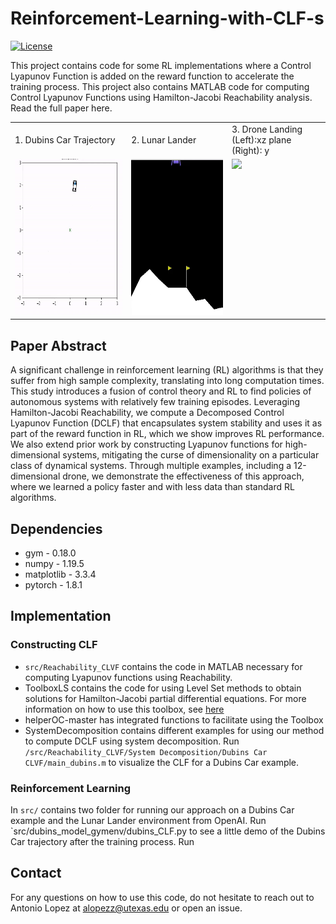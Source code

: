 # Reinforcement-Learning-with-CLF-s
[![License](https://img.shields.io/badge/license-MIT-blue)](https://opensource.org/licenses/MIT)

This project contains code for some RL implementations where a Control Lyapunov Function is added on the reward function to accelerate the training process. This project also contains MATLAB code for computing Control Lyapunov Functions using Hamilton-Jacobi Reachability analysis. Read the full paper here. 

<table>
  <tr>
    <td style="height: 10px;">1. Dubins Car Trajectory </td>
    <td style="height: 10px;">2. Lunar Lander</td>
    <td style="height: 10px;">3. Drone Landing (Left):xz plane (Right): y</td>
  </tr>
  <tr>
    <td valign="top"><img src="Figures/Dubins_traj.gif"  height="250"></td>
    <td valign="top"><img src="Figures/LunarLander.gif" height="250" width="300" ></td>
    <td valign="top"><img src="Figures/Drone.gif" height="250" ></td>
  </tr>
 </table>

## Paper Abstract

A significant challenge in reinforcement learning (RL) algorithms is that they suffer from high sample complexity, translating into long computation times. This study introduces a fusion of control theory and RL to find policies of autonomous systems with relatively few training episodes. Leveraging Hamilton-Jacobi Reachability, we compute a Decomposed Control Lyapunov Function (DCLF) that encapsulates system stability and uses it as part of the reward function in RL, which we show improves RL performance. We also extend prior work by constructing Lyapunov functions for high-dimensional systems, mitigating the curse of dimensionality on a particular class of dynamical systems. Through multiple examples, including a 12-dimensional drone, we demonstrate the effectiveness of this approach, where we learned a policy faster and with less data than standard RL algorithms. 


## Dependencies 
- gym - 0.18.0 
- numpy - 1.19.5 
- matplotlib - 3.3.4 
- pytorch - 1.8.1 

## Implementation 

### Constructing CLF

- `src/Reachability_CLVF` contains the code in MATLAB necessary for computing Lyapunov functions using Reachability. 
- ToolboxLS contains the code for using Level Set methods to obtain solutions for Hamilton-Jacobi partial differential equations. For more information on how to use this toolbox, see [here](https://www.cs.ubc.ca/~mitchell/ToolboxLS/)
- helperOC-master has integrated functions to facilitate using the Toolbox
- SystemDecomposition contains different examples for using our method to compute DCLF using system decomposition. Run `/src/Reachability_CLVF/System Decomposition/Dubins Car CLVF/main_dubins.m` to visualize the CLF for a Dubins Car example.

### Reinforcement Learning 

In `src/` contains two folder for running our approach on a Dubins Car example and the Lunar Lander environment from OpenAI. Run `src/dubins_model_gymenv/dubins_CLF.py to see a little demo of the Dubins Car trajectory after the training process. Run 

## Contact 
For any questions on how to use this code, do not hesitate to reach out to Antonio Lopez at [alopezz@utexas.edu](mailto:alopezz@utexas.edu) or open an issue.



